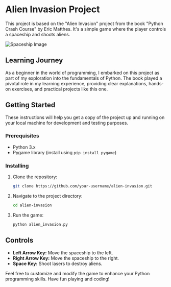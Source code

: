 # Alien Invasion Project

This project is based on the "Alien Invasion" project from the book "Python Crash Course" by Eric Matthes. It's a simple game where the player controls a spaceship and shoots aliens.

![Spaceship Image](sample)

## Learning Journey

As a beginner in the world of programming, I embarked on this project as part of my exploration into the fundamentals of Python. The book played a pivotal role in my learning experience, providing clear explanations, hands-on exercises, and practical projects like this one.

## Getting Started

These instructions will help you get a copy of the project up and running on your local machine for development and testing purposes.

### Prerequisites

- Python 3.x
- Pygame library (install using `pip install pygame`)

### Installing

1. Clone the repository:

   ```bash
   git clone https://github.com/your-username/alien-invasion.git
   ```

2. Navigate to the project directory:

   ```bash
   cd alien-invasion
   ```

3. Run the game:

   ```bash
   python alien_invasion.py
   ```

## Controls

- **Left Arrow Key:** Move the spaceship to the left.
- **Right Arrow Key:** Move the spaceship to the right.
- **Space Key:** Shoot lasers to destroy aliens.

Feel free to customize and modify the game to enhance your Python programming skills. Have fun playing and coding!
```
